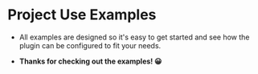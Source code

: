 # Project Use Examples

- All examples are designed so it's easy to get started and see how the plugin can be configured to fit your needs.

- **Thanks for checking out the examples! 😀**
